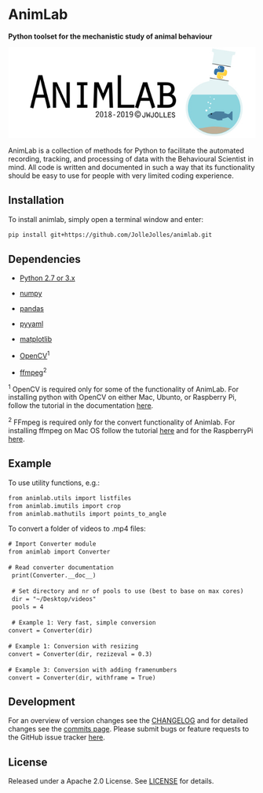# AnimLab
**Python toolset for the mechanistic study of animal behaviour**

![logo](https://github.com/JolleJolles/animlab/blob/master/animlab-logo.jpg)

AnimLab is a collection of methods for Python to facilitate the automated recording, tracking, and processing of data with the Behavioural Scientist in mind. All code is written and documented in such a way that its functionality should be easy to use for people with very limited coding experience.

Installation
------------

To install animlab, simply open a terminal window and enter:
```bash
pip install git+https://github.com/JolleJolles/animlab.git
```

Dependencies
------------

- [Python 2.7 or 3.x](http://www.python.org)

- [numpy](http://www.numpy.org)

- [pandas](https://pandas.pydata.org)

- [pyyaml](https://pyyaml.org)

- [matplotlib](http://matplotlib.org)

- [OpenCV](http://opencv.org)<sup>1</sup>

- [ffmpeg](http://ffmpeg.org)<sup>2</sup>

<sup>1</sup> OpenCV is required only for some of the functionality of AnimLab. For installing python with OpenCV on either Mac, Ubunto, or Raspberry Pi, follow the tutorial in the documentation [here](https://github.com/JolleJolles/animlab/tree/master/docs/install-opencv.md).

<sup>2</sup> FFmpeg is required only for the convert functionality of Animlab. For installing ffmpeg on Mac OS follow the tutorial [here](https://github.com/JolleJolles/animlab/blob/master/docs/install-ffmpeg-for-mac.md) and for the RaspberryPi [here](https://github.com/JolleJolles/animlab/blob/master/docs/install-ffmpeg-with-h264.md).

Example
--------
To use utility functions, e.g.:

    from animlab.utils import listfiles
    from animlab.imutils import crop
    from animlab.mathutils import points_to_angle

To convert a folder of videos to .mp4 files:

    # Import Converter module
    from animlab import Converter
    
    # Read converter documentation
	 print(Converter.__doc__)
	 
	 # Set directory and nr of pools to use (best to base on max cores)
	 dir = "~/Desktop/videos"
	 pools = 4

	 # Example 1: Very fast, simple conversion
    convert = Converter(dir)
    
    # Example 1: Conversion with resizing
    convert = Converter(dir, rezizeval = 0.3)
    
    # Example 3: Conversion with adding framenumbers
    convert = Converter(dir, withframe = True)

Development
--------
For an overview of version changes see the [CHANGELOG](https://github.com/JolleJolles/animlab/blob/master/CHANGELOG) and for detailed changes see the [commits page](https://github.com/JolleJolles/animlab/commits/). Please submit bugs or feature requests to the GitHub issue tracker [here](https://github.com/JolleJolles/animlab/issues).

License
--------
Released under a Apache 2.0 License. See [LICENSE](https://github.com/JolleJolles/animlab/blob/master/LICENSE) for details.
